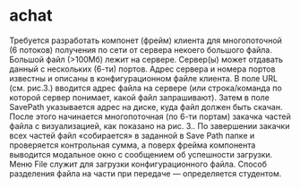 # achat
Требуется разработать компонет (фрейм) клиента для многопоточной (6 потоков) получения по сети от
сервера некоего большого файла. Большой файл (>100Mб) лежит на сервере. Сервер(ы) может отдавать
данный с нескольких (6-ти) портов. Адрес сервера и номера портов известны и описаны в
конфигурационном файле клиента. В поле URL (см. рис.3.) вводится адрес файла на сервере (или
строка/команда по которой сервер понимает, какой файл запрашивают). Затем в поле SavePath
указывается адрес на диске, куда файл должен быть скачан. После этого начинается многопоточная (по
6-ти портам) закачка частей файла с визуализацией, как показано на рис. 3.. По завершении закачки всех
частей файл «собирается» в заданной в Save Path папке и проверяется контрольная сумма, а поверх
фрейма компонента выводится модальное окно с сообщением об успешности загрузки. Меню File
служит для загрузки конфигурационного файла. Способ разделения файла на части при передаче —
определяется студентом.
